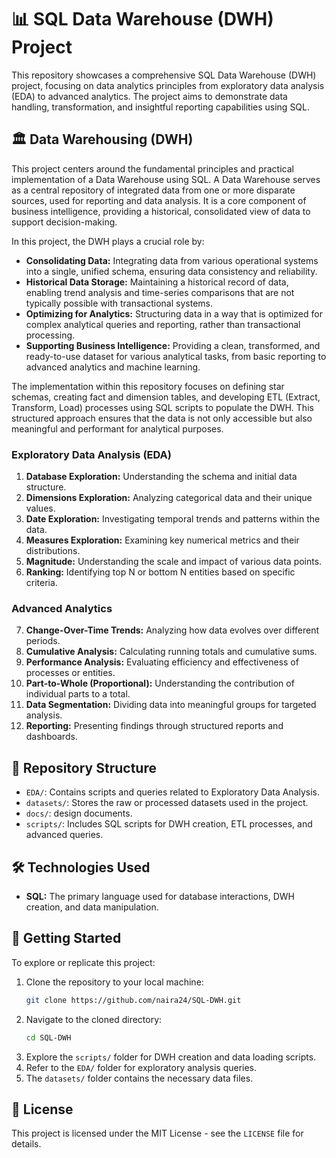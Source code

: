 # 📊 SQL Data Warehouse (DWH) Project 

This repository showcases a comprehensive SQL Data Warehouse (DWH) project, focusing on data analytics principles from exploratory data analysis (EDA) to advanced analytics. The project aims to demonstrate data handling, transformation, and insightful reporting capabilities using SQL.

## 🏛️ Data Warehousing (DWH) 

This project centers around the fundamental principles and practical implementation of a Data Warehouse using SQL. A Data Warehouse serves as a central repository of integrated data from one or more disparate sources, used for reporting and data analysis. It is a core component of business intelligence, providing a historical, consolidated view of data to support decision-making.

In this project, the DWH plays a crucial role by:

-   **Consolidating Data:** Integrating data from various operational systems into a single, unified schema, ensuring data consistency and reliability.
-   **Historical Data Storage:** Maintaining a historical record of data, enabling trend analysis and time-series comparisons that are not typically possible with transactional systems.
-   **Optimizing for Analytics:** Structuring data in a way that is optimized for complex analytical queries and reporting, rather than transactional processing.
-   **Supporting Business Intelligence:** Providing a clean, transformed, and ready-to-use dataset for various analytical tasks, from basic reporting to advanced analytics and machine learning.

The implementation within this repository focuses on defining star schemas, creating fact and dimension tables, and developing ETL (Extract, Transform, Load) processes using SQL scripts to populate the DWH. This structured approach ensures that the data is not only accessible but also meaningful and performant for analytical purposes.


### Exploratory Data Analysis (EDA)

1.  **Database Exploration:** Understanding the schema and initial data structure.
2.  **Dimensions Exploration:** Analyzing categorical data and their unique values.
3.  **Date Exploration:** Investigating temporal trends and patterns within the data.
4.  **Measures Exploration:** Examining key numerical metrics and their distributions.
5.  **Magnitude:** Understanding the scale and impact of various data points.
6.  **Ranking:** Identifying top N or bottom N entities based on specific criteria.

### Advanced Analytics

7.  **Change-Over-Time Trends:** Analyzing how data evolves over different periods.
8.  **Cumulative Analysis:** Calculating running totals and cumulative sums.
9.  **Performance Analysis:** Evaluating efficiency and effectiveness of processes or entities.
10. **Part-to-Whole (Proportional):** Understanding the contribution of individual parts to a total.
11. **Data Segmentation:** Dividing data into meaningful groups for targeted analysis.
12. **Reporting:** Presenting findings through structured reports and dashboards.

## 📁 Repository Structure

-   `EDA/`: Contains scripts and queries related to Exploratory Data Analysis.
-   `datasets/`: Stores the raw or processed datasets used in the project.
-   `docs/`: design documents.
-   `scripts/`: Includes SQL scripts for DWH creation, ETL processes, and advanced queries.


## 🛠️ Technologies Used

-   **SQL:** The primary language used for database interactions, DWH creation, and data manipulation.

## 🚀 Getting Started

To explore or replicate this project:

1.  Clone the repository to your local machine:
    ```bash
    git clone https://github.com/naira24/SQL-DWH.git
    ```
2.  Navigate to the cloned directory:
    ```bash
    cd SQL-DWH
    ```
3.  Explore the `scripts/` folder for DWH creation and data loading scripts.
4.  Refer to the `EDA/` folder for exploratory analysis queries.
5.  The `datasets/` folder contains the necessary data files.

## 📄 License

This project is licensed under the MIT License - see the `LICENSE` file for details.
